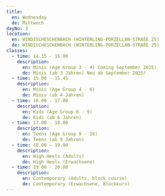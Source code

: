 ```yaml
---
title:
  en: Wednesday
  de: Mittwoch
dayNo: 3
location:
  en: WINDISCHESCHENBACH (WINTERLING-PORZELLAN-STRAßE 25)
  de: WINDISCHESCHENBACH (WINTERLING-PORZELLAN-STRAßE 25)
classes:
  - time: 14.15 - 15.00
    description:
      en: Minis (Age Group 3 - 4) Coming September 2025!
      de: Minis (ab 3 Jahren) Neu ab September 2025!
  - time: 15.00 - 15.45
    description:
      en: Minis (Age Group 4 - 6)
      de: Minis (ab 4 Jahren)
  - time: 16.00 - 17.00
    description:
      en: Kids (Age Group 6 - 9)
      de: Kids (ab 6 Jahren)
  - time: 17.00 - 18.00
    description:
      en: Teens (Age Group 9 - 16)
      de: Teens (ab 9 Jahren)
  - time: 18.00 – 19.00
    description:
      en: High Heels (Adults)
      de: High Heels (Erwachsene)
  - time: 19:00 - 20:00
    description:
      en: Contemporary (Adults, block course)
      de: Contemporary (Erwachsene, Blockkurs)
---
```

